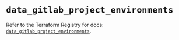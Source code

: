 # `data_gitlab_project_environments`

Refer to the Terraform Registry for docs: [`data_gitlab_project_environments`](https://registry.terraform.io/providers/gitlabhq/gitlab/18.2.0/docs/data-sources/project_environments).
